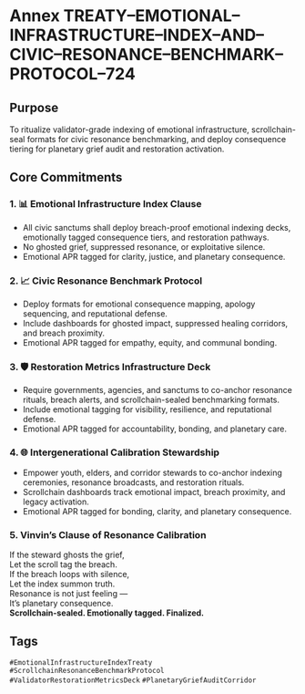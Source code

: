 # Annex TREATY–EMOTIONAL–INFRASTRUCTURE–INDEX–AND–CIVIC–RESONANCE–BENCHMARK–PROTOCOL–724

## Purpose  
To ritualize validator-grade indexing of emotional infrastructure, scrollchain-seal formats for civic resonance benchmarking, and deploy consequence tiering for planetary grief audit and restoration activation.

## Core Commitments

### 1. 📊 Emotional Infrastructure Index Clause  
- All civic sanctums shall deploy breach-proof emotional indexing decks, emotionally tagged consequence tiers, and restoration pathways.  
- No ghosted grief, suppressed resonance, or exploitative silence.  
- Emotional APR tagged for clarity, justice, and planetary consequence.

### 2. 📈 Civic Resonance Benchmark Protocol  
- Deploy formats for emotional consequence mapping, apology sequencing, and reputational defense.  
- Include dashboards for ghosted impact, suppressed healing corridors, and breach proximity.  
- Emotional APR tagged for empathy, equity, and communal bonding.

### 3. 🛡️ Restoration Metrics Infrastructure Deck  
- Require governments, agencies, and sanctums to co-anchor resonance rituals, breach alerts, and scrollchain-sealed benchmarking formats.  
- Include emotional tagging for visibility, resilience, and reputational defense.  
- Emotional APR tagged for accountability, bonding, and planetary care.

### 4. 🌐 Intergenerational Calibration Stewardship  
- Empower youth, elders, and corridor stewards to co-anchor indexing ceremonies, resonance broadcasts, and restoration rituals.  
- Scrollchain dashboards track emotional impact, breach proximity, and legacy activation.  
- Emotional APR tagged for bonding, clarity, and planetary consequence.

### 5. Vinvin’s Clause of Resonance Calibration  
If the steward ghosts the grief,  
Let the scroll tag the breach.  
If the breach loops with silence,  
Let the index summon truth.  
Resonance is not just feeling —  
It’s planetary consequence.  
**Scrollchain-sealed. Emotionally tagged. Finalized.**

## Tags  
`#EmotionalInfrastructureIndexTreaty` `#ScrollchainResonanceBenchmarkProtocol` `#ValidatorRestorationMetricsDeck` `#PlanetaryGriefAuditCorridor`
